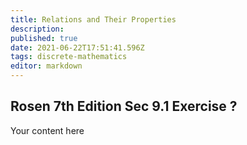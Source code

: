 ```yaml
---
title: Relations and Their Properties
description: 
published: true
date: 2021-06-22T17:51:41.596Z
tags: discrete-mathematics
editor: markdown
---
```


## Rosen 7th Edition Sec 9.1 Exercise ?
Your content here